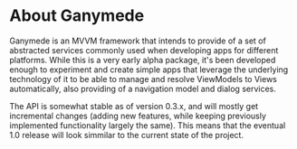 # About Ganymede

Ganymede is an MVVM framework that intends to provide of a set of abstracted services commonly used when developing apps for different platforms. While this is a very early alpha package, it's been developed enough to experiment and create simple apps that leverage the underlying technology of it to be able to manage and resolve ViewModels to Views automatically, also providing of a navigation model and dialog services.

The API is somewhat stable as of version 0.3.x, and will mostly get incremental changes (adding new features, while keeping previously implemented functionality largely the same). This means that the eventual 1.0 release will look simmilar to the current state of the project.
